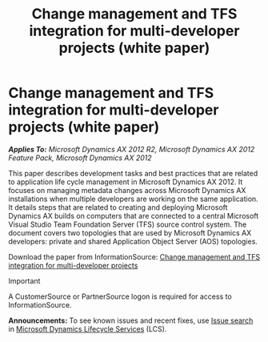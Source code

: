 ﻿---
title: Change management and TFS integration for multi-developer projects  (white paper)
TOCTitle: Change management and TFS integration for multi-developer projects
ms:assetid: 330f46df-8fbd-40df-b466-5f93796e3bcb
ms:mtpsurl: https://technet.microsoft.com/en-us/library/JJ713631(v=AX.60)
ms:contentKeyID: 49643127
ms.date: 04/18/2014
mtps_version: v=AX.60
---

# Change management and TFS integration for multi-developer projects (white paper) 


_**Applies To:** Microsoft Dynamics AX 2012 R2, Microsoft Dynamics AX 2012 Feature Pack, Microsoft Dynamics AX 2012_

This paper describes development tasks and best practices that are related to application life cycle management in Microsoft Dynamics AX 2012. It focuses on managing metadata changes across Microsoft Dynamics AX installations when multiple developers are working on the same application. It details steps that are related to creating and deploying Microsoft Dynamics AX builds on computers that are connected to a central Microsoft Visual Studio Team Foundation Server (TFS) source control system. The document covers two topologies that are used by Microsoft Dynamics AX developers: private and shared Application Object Server (AOS) topologies.

Download the paper from InformationSource: [Change management and TFS integration for multi-developer projects](http://go.microsoft.com/fwlink/?linkid=264935)


> [!IMPORTANT]
> <P>A CustomerSource or PartnerSource logon is required for access to InformationSource.</P>


  
**Announcements:** To see known issues and recent fixes, use [Issue search](http://go.microsoft.com/fwlink/?linkid=389258) in [Microsoft Dynamics Lifecycle Services](http://go.microsoft.com/fwlink/?linkid=306505) (LCS).

